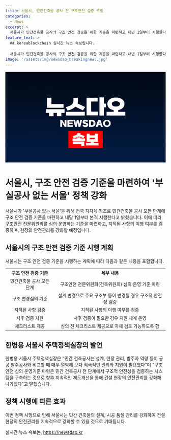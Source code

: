 ```yaml
---
title: 서울시, 민간건축물 공사 전 구조안전 검증 도입
categories:
  - News
excerpt: >
  서울시가 민간건축물 공사의 구조 안전 검증을 위한 기준을 마련하고 내년 1일부터 시행한다고 발표했다. 이는 부실공사 제로 서울 대책의 후속 조치로, 설계 및 시공 품질 강화를 통해 안전성을 증진할 예정이다. 구체적으로는 변경된 구조부의 안전성을 검증하는 심의 기준을 신설하고, 심의 전 체크리스트를 제공하여 사업자가 자체적으로 검토할 수 있도록 지원한다. 이에 관련한 안내와 지원 방법을 마련하며, 민간건축공사의 안전관리를 강화할 것으로 계획되었다.
feature_text: >
  ## koreablockchain 실시간 뉴스 속보입니다.

  서울시가 민간건축물 공사의 구조 안전 검증을 위한 기준을 마련하고 내년 1일부터 시행한다고 발표했다. 이는 부실공사 제로 서울 대책의 후속 조치로, 설계 및 시공 품질 강화를 통해 안전성을 증진할 예정이다. 구체적으로는 변경된 구조부의 안전성을 검증하는 심의 기준을 신설하고, 심의 전 체크리스트를 제공하여 사업자가 자체적으로 검토할 수 있도록 지원한다. 이에 관련한 안내와 지원 방법을 마련하며, 민간건축공사의 안전관리를 강화할 것으로 계획되었다.
image: '/assets/img/newsdao_breakingnews.jpg'
---
```


<p><img src="/assets/img/newsdao_breakingnews.jpg" alt="koreablockchain 속보" /></p>

<h1>서울시, 구조 안전 검증 기준을 마련하여 '부실공사 없는 서울' 정책 강화</h1>

<p data-ke-size="size16">서울시가 '부실공사 없는 서울'을 위해 전국 지자체 최초로 민간건축물 공사 모든 단계에 구조 안전 검증 기준을 마련하고 내달 1일부터 본격 시행한다고 밝혔습니다. 이에 따라 구조안전 전문위원회를 심의·운영하는 기준을 마련하고, 지적된 사항의 이행 여부를 검증하며, 현장의 안전관리를 강화할 예정입니다.</p>

<h2 data-ke-size="size26">서울시의 구조 안전 검증 기준 시행 계획</h2>

<p data-ke-size="size16">서울시는 구조 안전 검증 기준을 시행하는 계획에 따라 다음과 같은 내용을 포함합니다.</p>

<table>
    <tbody>
        <tr>
            <td style="text-align: center; height: 17px;"><b>구조 안전 검증 기준</b></td>
            <td style="text-align: center; height: 17px;"><b>세부 내용</b></td>
        </tr>
        <tr>
            <td style="text-align: center; height: 17px;">민간건축물 공사 모든 단계</td>
            <td style="text-align: center; height: 17px;">구조안전 전문위원회(건축위원회) 심의·운영 기준 마련</td>
        </tr>
        <tr>
            <td style="text-align: center; height: 17px;">구조 변경심의 기준</td>
            <td style="text-align: center; height: 17px;">설계 변경으로 주요 구조부 등이 변경될 경우 구조적 안전성 검증</td>
        </tr>
        <tr>
            <td style="text-align: center; height: 17px;">지적된 사항 검증</td>
            <td style="text-align: center; height: 17px;">지적된 사항의 이행 여부를 검증</td>
        </tr>
        <tr>
            <td style="text-align: center; height: 17px;">사후 검증 지원</td>
            <td style="text-align: center; height: 17px;">사후 검증이 필요한 경우 지원 체계 운영</td>
        </tr>
        <tr>
            <td style="text-align: center; height: 17px;">체크리스트 제공</td>
            <td style="text-align: center; height: 17px;">심의 전 체크리스트 제공으로 자체 검토 가능하도록 함</td>
        </tr>
    </tbody>
</table>

<h2 data-ke-size="size26">한병용 서울시 주택정책실장의 발언</h2>

<p data-ke-size="size16">한병용 서울시 주택정책실장은 "민간 건축공사는 설계, 현장 관리, 발주자 역량 등이 공공 발주공사와 비교할 때 매우 열악해 보다 적극적인 관리와 지원이 필요했다"며 "구조 안전 심의 운영기준 마련은 민간 건축공사 전 단계에서 구조적 안전성을 검증하는 시스템을 구축하는 것으로 향후 지속적인 제도개선을 통해 건설 현장의 안전관리를 강화해 나가겠다"고 말했습니다.</p>

<h2 data-ke-size="size26">정책 시행에 따른 효과</h2>

<p data-ke-size="size16">이번 정책 시행으로 인해 서울시는 민간 건축물의 설계, 시공 품질 관리를 강화하여 건설 현장의 안전관리를 지속적으로 강화할 수 있을 것으로 기대됩니다.</p>
실시간 뉴스 속보는, <a href="https://newsdao.kr" rel="dofollow">https://newsdao.kr</a>


